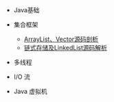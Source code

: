 
- Java基础

- 集合框架

  - [ArrayList、Vector源码剖析](mks/collections/ArrayList、Vector源码剖析.md)
  - [链式存储及LinkedList源码解析](mks/collections/链式存储及LinkedList源码解析.md)

- 多线程

- I/O 流

- Java 虚拟机

